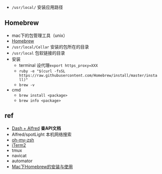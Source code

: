 
+ `/usr/local/` 安装应用路径

## Homebrew

+ mac下的包管理工具（unix）
+ [Homebrew](https://www.jianshu.com/p/934edae009e1)
+ `/usr/local/Cellar` 安装的包所在的目录
+ `/usr/local` 包软链接的目录
+ 安装
    - terminal 设代理`export https_proxy=XXX`
    - `ruby -e "$(curl -fsSL https://raw.githubusercontent.com/Homebrew/install/master/install)"`
    - `brew -v`
+ cmd
    - `brew install <package>`
    - `brew info <package>`


## ref
+ [Dash + Alfred](https://www.jianshu.com/p/77d2bf8df81f) **查API文档**
+ Alfred/spotLight 本机网络搜索
+ [oh-my-zsh](https://www.jianshu.com/p/d194d29e488c)
+ [iTerm2](http://wulfric.me/2015/08/iterm2/)
+ tmux
+ navicat
+ automator
+ [Mac下Homebrew的安装与使用](https://www.jianshu.com/p/bca8fc1ff3f0)

